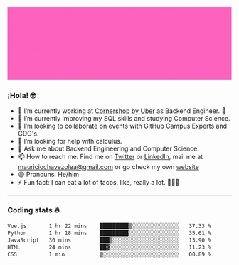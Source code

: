 ![Banner](banner.gif)

### ¡Hola! 🤓

- 🔭 I’m currently working at [Cornershop by Uber](https://cornershopapp.com) as Backend Engineer. 🥑
- 🌱 I’m currently improving my SQL skills and studying Computer Science.
- 👯 I’m looking to collaborate on events with GitHub Campus Experts and GDG's.
- 🤔 I’m looking for help with calculus.
- 💬 Ask me about Backend Engineering and Computer Science.
- 📫 How to reach me: Find me on [Twitter](https://twitter.com/ultr4nerd) or [LinkedIn](https://www.linkedin.com/in/ultr4nerd), mail me at [mauriciochavezolea@gmail.com](mailto:mauriciochavezolea@gmail.com) or go check my own [website](mauriciochavez.surge.sh)
- 😄 Pronouns: He/him
- ⚡ Fun fact: I can eat a lot of tacos, like, really a lot. 🌮🌮🌮

---

### Coding stats 🔥

<!--START_SECTION:waka-->
```text
Vue.js       1 hr 22 mins    █████████▒░░░░░░░░░░░░░░░   37.33 % 
Python       1 hr 18 mins    █████████░░░░░░░░░░░░░░░░   35.61 % 
JavaScript   30 mins         ███▒░░░░░░░░░░░░░░░░░░░░░   13.90 % 
HTML         24 mins         ██▓░░░░░░░░░░░░░░░░░░░░░░   11.23 % 
CSS          1 min           ▒░░░░░░░░░░░░░░░░░░░░░░░░   00.89 % 
```
<!--END_SECTION:waka-->
